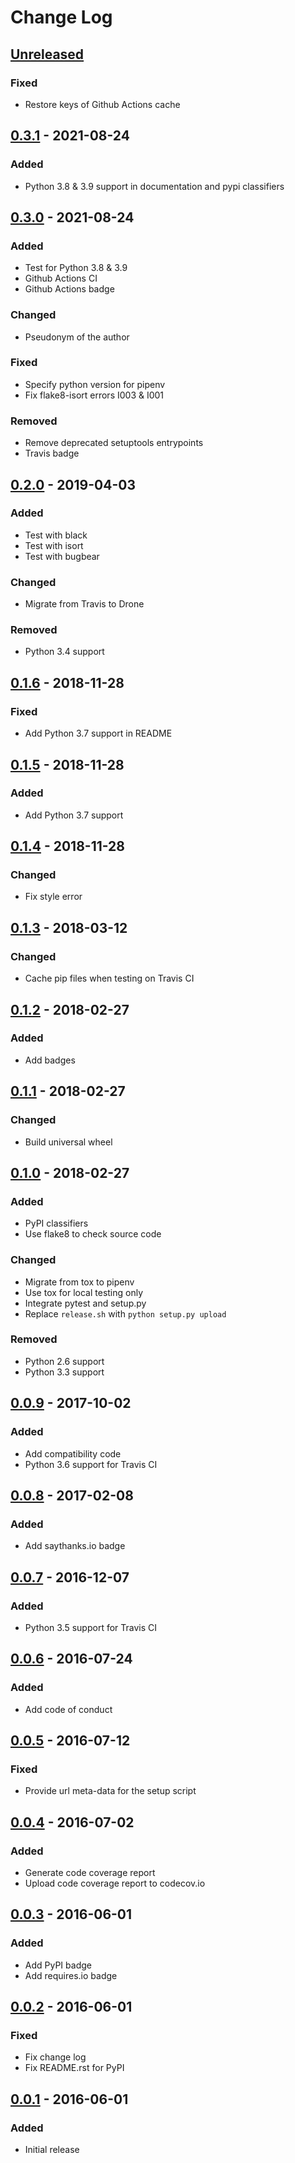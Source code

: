# Change Log

## [Unreleased]

### Fixed

  - Restore keys of Github Actions cache

## [0.3.1] - 2021-08-24

### Added

  - Python 3.8 & 3.9 support in documentation and pypi classifiers

## [0.3.0] - 2021-08-24

### Added

  - Test for Python 3.8 & 3.9
  - Github Actions CI
  - Github Actions badge

### Changed

  - Pseudonym of the author

### Fixed

  - Specify python version for pipenv
  - Fix flake8-isort errors I003 & I001

### Removed

  - Remove deprecated setuptools entrypoints
  - Travis badge

## [0.2.0] - 2019-04-03

### Added

  - Test with black
  - Test with isort
  - Test with bugbear

### Changed

  - Migrate from Travis to Drone

### Removed

  - Python 3.4 support

## [0.1.6] - 2018-11-28

### Fixed

  - Add Python 3.7 support in README

## [0.1.5] - 2018-11-28

### Added

  - Add Python 3.7 support

## [0.1.4] - 2018-11-28

### Changed

  - Fix style error

## [0.1.3] - 2018-03-12

### Changed

  - Cache pip files when testing on Travis CI

## [0.1.2] - 2018-02-27

### Added

  - Add badges

## [0.1.1] - 2018-02-27

### Changed

  - Build universal wheel

## [0.1.0] - 2018-02-27

### Added

  - PyPI classifiers
  - Use flake8 to check source code

### Changed

  - Migrate from tox to pipenv
  - Use tox for local testing only
  - Integrate pytest and setup.py
  - Replace `release.sh` with `python setup.py upload`

### Removed

  - Python 2.6 support
  - Python 3.3 support

## [0.0.9] - 2017-10-02

### Added

  - Add compatibility code
  - Python 3.6 support for Travis CI

## [0.0.8] - 2017-02-08

### Added

  - Add saythanks.io badge

## [0.0.7] - 2016-12-07

### Added

  - Python 3.5 support for Travis CI

## [0.0.6] - 2016-07-24

### Added

  - Add code of conduct

## [0.0.5] - 2016-07-12

### Fixed

  - Provide url meta-data for the setup script

## [0.0.4] - 2016-07-02

### Added

  - Generate code coverage report
  - Upload code coverage report to codecov.io

## [0.0.3] - 2016-06-01

### Added

  - Add PyPI badge
  - Add requires.io badge

## [0.0.2] - 2016-06-01

### Fixed

  - Fix change log
  - Fix README.rst for PyPI

## [0.0.1] - 2016-06-01

### Added

  - Initial release

[Unreleased]: https://github.com/dochang/bumplus/compare/0.3.1...HEAD
[0.3.1]: https://github.com/dochang/bumplus/compare/0.3.0...0.3.1
[0.3.0]: https://github.com/dochang/bumplus/compare/0.2.0...0.3.0
[0.2.0]: https://github.com/dochang/bumplus/compare/0.1.6...0.2.0
[0.1.6]: https://github.com/dochang/bumplus/compare/0.1.5...0.1.6
[0.1.5]: https://github.com/dochang/bumplus/compare/0.1.4...0.1.5
[0.1.4]: https://github.com/dochang/bumplus/compare/0.1.3...0.1.4
[0.1.3]: https://github.com/dochang/bumplus/compare/0.1.2...0.1.3
[0.1.2]: https://github.com/dochang/bumplus/compare/0.1.1...0.1.2
[0.1.1]: https://github.com/dochang/bumplus/compare/0.1.0...0.1.1
[0.1.0]: https://github.com/dochang/bumplus/compare/0.0.9...0.1.0
[0.0.9]: https://github.com/dochang/bumplus/compare/0.0.8...0.0.9
[0.0.8]: https://github.com/dochang/bumplus/compare/0.0.7...0.0.8
[0.0.7]: https://github.com/dochang/bumplus/compare/0.0.6...0.0.7
[0.0.6]: https://github.com/dochang/bumplus/compare/0.0.5...0.0.6
[0.0.5]: https://github.com/dochang/bumplus/compare/0.0.4...0.0.5
[0.0.4]: https://github.com/dochang/bumplus/compare/0.0.3...0.0.4
[0.0.3]: https://github.com/dochang/bumplus/compare/0.0.2...0.0.3
[0.0.2]: https://github.com/dochang/bumplus/compare/0.0.1...0.0.2
[0.0.1]: https://github.com/dochang/bumplus/commits/0.0.1
